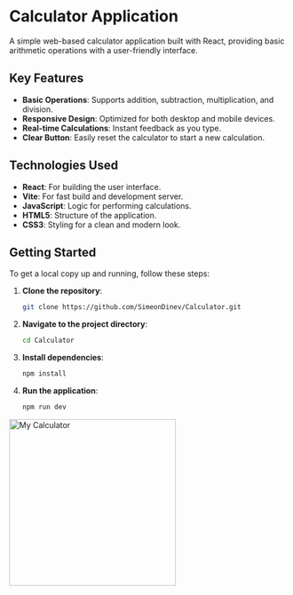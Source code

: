# Calculator Application

A simple web-based calculator application built with React, providing basic arithmetic operations with a user-friendly interface.

## Key Features

- **Basic Operations**: Supports addition, subtraction, multiplication, and division.
- **Responsive Design**: Optimized for both desktop and mobile devices.
- **Real-time Calculations**: Instant feedback as you type.
- **Clear Button**: Easily reset the calculator to start a new calculation.

## Technologies Used

- **React**: For building the user interface.
- **Vite**: For fast build and development server.
- **JavaScript**: Logic for performing calculations.
- **HTML5**: Structure of the application.
- **CSS3**: Styling for a clean and modern look.

## Getting Started

To get a local copy up and running, follow these steps:

1. **Clone the repository**:
   ```bash
   git clone https://github.com/SimeonDinev/Calculator.git
   ```
2. **Navigate to the project directory**:
   ```bash
   cd Calculator
   ```
3. **Install dependencies**:
   ```bash
   npm install
   ```
4. **Run the application**:
   ```bash
   npm run dev
   ```
   
<img src="C:\Users\USER\Pictures\Screenshots\Екранна снимка (2).png" alt="My Calculator" width="300"/>

